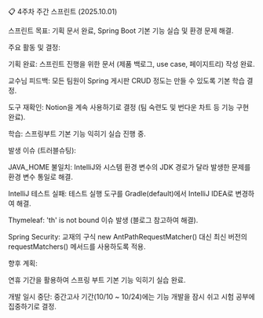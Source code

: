 📋 4주차 주간 스프린트 (2025.10.01)

스프린트 목표: 기획 문서 완료, Spring Boot 기본 기능 실습 및 환경 문제 해결.

주요 활동 및 결정:

기획 완료: 스프린트 진행을 위한 문서 (제품 백로그, use case, 페이지트리) 작성 완료.

교수님 피드백: 모든 팀원이 Spring 게시판 CRUD 정도는 만들 수 있도록 기본 학습 결정.

도구 재확인: Notion을 계속 사용하기로 결정 (팀 숙련도 및 번다운 차트 등 기능 구현 완료).

학습: 스프링부트 기본 기능 익히기 실습 진행 중.

발생 이슈 (트러블슈팅):

JAVA_HOME 불일치: IntelliJ와 시스템 환경 변수의 JDK 경로가 달라 발생한 문제를 환경 변수 통일로 해결.

IntelliJ 테스트 실패: 테스트 실행 도구를 Gradle(default)에서 IntelliJ IDEA로 변경하여 해결.

Thymeleaf: 'th' is not bound 이슈 발생 (블로그 참고하여 해결).

Spring Security: 교재의 구식 new AntPathRequestMatcher() 대신 최신 버전의 requestMatchers() 메서드를 사용하도록 적용.

향후 계획:

연휴 기간을 활용하여 스프링 부트 기본 기능 익히기 실습 완료.

개발 일시 중단: 중간고사 기간(10/10 ~ 10/24)에는 기능 개발을 잠시 쉬고 시험 공부에 집중하기로 결정.
